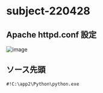 # subject-220428

## Apache httpd.conf 設定
![image](https://user-images.githubusercontent.com/1501327/165644821-a6556998-32b3-45a0-9137-793c7ca33c8f.png)

## ソース先頭
```
#!C:\app2\Python\python.exe
```
